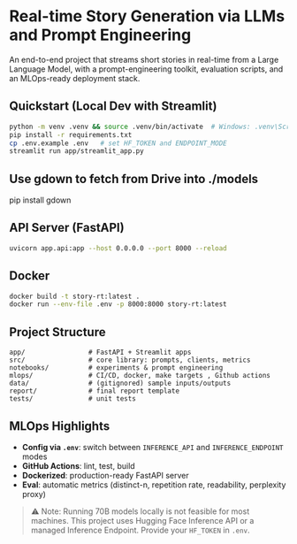 # Real-time Story Generation via LLMs and Prompt Engineering

An end-to-end project that streams short stories in real-time from a Large Language Model, with a prompt-engineering toolkit, evaluation scripts, and an MLOps-ready deployment stack.

## Quickstart (Local Dev with Streamlit)

```bash
python -m venv .venv && source .venv/bin/activate  # Windows: .venv\Scripts\activate
pip install -r requirements.txt
cp .env.example .env   # set HF_TOKEN and ENDPOINT_MODE
streamlit run app/streamlit_app.py
```

## Use gdown to fetch from Drive into ./models

pip install gdown

## API Server (FastAPI)

```bash
uvicorn app.api:app --host 0.0.0.0 --port 8000 --reload
```

## Docker

```bash
docker build -t story-rt:latest .
docker run --env-file .env -p 8000:8000 story-rt:latest
```

## Project Structure

```
app/                # FastAPI + Streamlit apps
src/                # core library: prompts, clients, metrics
notebooks/          # experiments & prompt engineering
mlops/              # CI/CD, docker, make targets , Github actions
data/               # (gitignored) sample inputs/outputs
report/             # final report template
tests/              # unit tests
```

## MLOps Highlights

- **Config via `.env`**: switch between `INFERENCE_API` and `INFERENCE_ENDPOINT` modes
- **GitHub Actions**: lint, test, build
- **Dockerized**: production-ready FastAPI server
- **Eval**: automatic metrics (distinct-n, repetition rate, readability, perplexity proxy)

> ⚠️ Note: Running 70B models locally is not feasible for most machines. This project uses Hugging Face Inference API or a managed Inference Endpoint. Provide your `HF_TOKEN` in `.env`.
